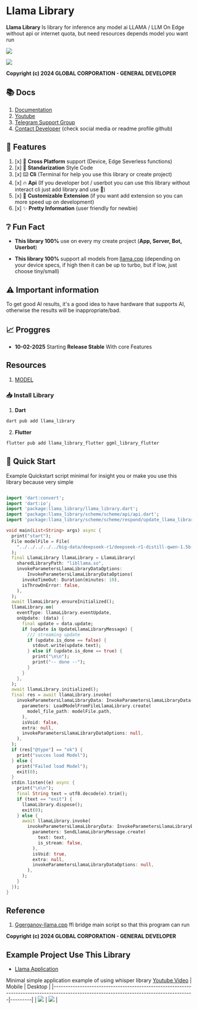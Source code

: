 # Llama Library
 
**Llama Library** Is library for inference any model ai LLAMA / LLM On Edge without api or internet quota, but need resources depends model you want run

[![](https://raw.githubusercontent.com/General-Developer/llama_library/refs/heads/main/assets/demo_background.png)](https://youtu.be/x2z5gI_h5Yk)

[![](https://raw.githubusercontent.com/globalcorporation/.github/main/.github/logo/powered.png)](https://www.youtube.com/@Global_Corporation)

**Copyright (c) 2024 GLOBAL CORPORATION - GENERAL DEVELOPER**

## 📚️ Docs

1. [Documentation](https://youtube.com/@GENERAL_DEV)
2. [Youtube](https://youtube.com/@GENERAL_DEV)
3. [Telegram Support Group](https://t.me/DEVELOPER_GLOBAL_PUBLIC)
4. [Contact Developer](https://github.com/General-Developer) (check social media or readme profile github)

## 🔖️ Features

1. [x] 📱️ **Cross Platform** support (Device, Edge Severless functions)
2. [x] 📜️ **Standarization** Style Code
3. [x] ⌨️ **Cli** (Terminal for help you use this library or create project)
4. [x] 🔥️ **Api** (If you developer bot / userbot you can use this library without interact cli just add library and use 🚀️)
5. [x] 🧩️ **Customizable Extension** (if you want add extension so you can more speed up on development)
6. [x] ✨️ **Pretty Information** (user friendly for newbie)
 
## ❔️ Fun Fact

- **This library 100%** use on every my create project (**App, Server, Bot, Userbot**)

- **This library 100%** support all models from [llama.cpp](https://github.com/ggerganov/llama.cpp) (depending on your device specs, if high then it can be up to turbo, but if low, just choose tiny/small)
 
## ⚠️ Important information

To get good AI results, it's a good idea to have hardware that supports AI, otherwise the results will be inappropriate/bad.

## 📈️ Proggres
 
- **10-02-2025**
  Starting **Release Stable** With core Features

## Resources

1. [MODEL](https://huggingface.co/ggml-org/Meta-Llama-3.1-8B-Instruct-Q4_0-GGUF)

### 📥️ Install Library

1. **Dart**

```bash
dart pub add llama_library
```

2. **Flutter**

```bash
flutter pub add llama_library_flutter ggml_library_flutter
```

## 🚀️ Quick Start

Example Quickstart script minimal for insight you or make you use this library because very simple

```dart

import 'dart:convert';
import 'dart:io';
import 'package:llama_library/llama_library.dart';
import 'package:llama_library/scheme/scheme/api/api.dart';
import 'package:llama_library/scheme/scheme/respond/update_llama_library_message.dart';

void main(List<String> args) async {
  print("start");
  File modelFile = File(
    "../../../../../big-data/deepseek-r1/deepseek-r1-distill-qwen-1.5b-q4_0.gguf",
  );
  final LlamaLibrary llamaLibrary = LlamaLibrary(
    sharedLibraryPath: "libllama.so",
    invokeParametersLlamaLibraryDataOptions:
        InvokeParametersLlamaLibraryDataOptions(
      invokeTimeOut: Duration(minutes: 10),
      isThrowOnError: false,
    ),
  );
  await llamaLibrary.ensureInitialized();
  llamaLibrary.on(
    eventType: llamaLibrary.eventUpdate,
    onUpdate: (data) {
      final update = data.update;
      if (update is UpdateLlamaLibraryMessage) {
        /// streaming update
        if (update.is_done == false) {
          stdout.write(update.text);
        } else if (update.is_done == true) {
          print("\n\n");
          print("-- done --");
        }
      }
    },
  );
  await llamaLibrary.initialized();
  final res = await llamaLibrary.invoke(
    invokeParametersLlamaLibraryData: InvokeParametersLlamaLibraryData(
      parameters: LoadModelFromFileLlamaLibrary.create(
        model_file_path: modelFile.path,
      ),
      isVoid: false,
      extra: null,
      invokeParametersLlamaLibraryDataOptions: null,
    ),
  );
  if (res["@type"] == "ok") {
    print("succes load Model");
  } else {
    print("Failed load Model");
    exit(0);
  }
  stdin.listen((e) async {
    print("\n\n");
    final String text = utf8.decode(e).trim();
    if (text == "exit") {
      llamaLibrary.dispose();
      exit(0);
    } else {
      await llamaLibrary.invoke(
        invokeParametersLlamaLibraryData: InvokeParametersLlamaLibraryData(
          parameters: SendLlamaLibraryMessage.create(
            text: text,
            is_stream: false,
          ),
          isVoid: true,
          extra: null,
          invokeParametersLlamaLibraryDataOptions: null,
        ),
      );
    }
  });
}

```

## Reference
 
1. [Ggerganov-llama.cpp](https://github.com/ggerganov/llama.cpp)
  ffi bridge main script so that this program can run


**Copyright (c) 2024 GLOBAL CORPORATION - GENERAL DEVELOPER**


## Example Project Use This Library


- [Llama Application](https://github.com/General-Developer/llama_library/tree/main/examples/llama_app)
    
Minimal simple application example of using whisper library [Youtube Video](https://youtu.be/uZRwkdVBS4c) 
| Mobile                                                                                                                                  | Desktop |
|-----------------------------------------------------------------------------------------------------------------------------------------|---------|
| [![](https://raw.githubusercontent.com/General-Developer/llama_library/refs/heads/main/assets/examples/llama_app/mobile.png)](https://youtu.be/uZRwkdVBS4c) | [![](https://raw.githubusercontent.com/General-Developer/llama_library/refs/heads/main/assets/examples/llama_app/desktop.png)](https://youtu.be/uZRwkdVBS4c)        |

